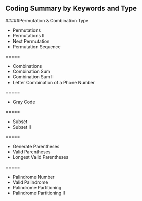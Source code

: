 ## Coding Summary by Keywords and Type

#####Permutation & Combination Type
* Permutations
* Permutations II
* Next Permutation
* Permutation Sequence

=====
* Combinations
* Combination Sum
* Combination Sum II
* Letter Combination of a Phone Number

=====
* Gray Code

=====
* Subset
* Subset II

=====
* Generate Parentheses
* Valid Parentheses
* Longest Valid Parentheses

=====
* Palindrome Number
* Valid Palindrome
* Palindrome Partitioning
* Palindrome Partitioning II
